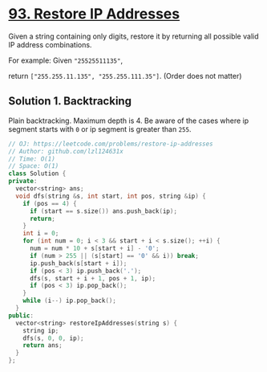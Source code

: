 # [93. Restore IP Addresses](https://leetcode.com/problems/restore-ip-addresses)

Given a string containing only digits, restore it by returning all possible valid IP address combinations.

For example:
Given `"25525511135"`,

return `["255.255.11.135", "255.255.111.35"]`. (Order does not matter)

## Solution 1. Backtracking

Plain backtracking. Maximum depth is 4. Be aware of the cases where ip segment starts with `0` or ip segment is greater than `255`.

```cpp
// OJ: https://leetcode.com/problems/restore-ip-addresses
// Author: github.com/lzl124631x
// Time: O(1)
// Space: O(1)
class Solution {
private:
  vector<string> ans;
  void dfs(string &s, int start, int pos, string &ip) {
    if (pos == 4) {
      if (start == s.size()) ans.push_back(ip);
      return;
    }
    int i = 0;
    for (int num = 0; i < 3 && start + i < s.size(); ++i) {
      num = num * 10 + s[start + i] - '0';
      if (num > 255 || (s[start] == '0' && i)) break;
      ip.push_back(s[start + i]);
      if (pos < 3) ip.push_back('.');
      dfs(s, start + i + 1, pos + 1, ip);
      if (pos < 3) ip.pop_back();
    }
    while (i--) ip.pop_back();
  }
public:
  vector<string> restoreIpAddresses(string s) {
    string ip;
    dfs(s, 0, 0, ip);
    return ans;
  }
};
```